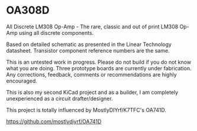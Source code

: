 # OA308D
All Discrete LM308 Op-Amp - The rare, classic and out of print LM308 Op-Amp using all discrete components.

Based on detailed schematic as presented in the Linear Technology datasheet. Transistor component reference numbers are the same.

This is an untested work in progress. Please do not build if you do not know what you are doing. Three prototype boards are currently under fabrication. Any corrections, feedback, comments or recommendations are highly encouraged.

This is also my second KiCad project and as a builder, I am completely unexperienced as a circuit drafter/designer.

This project is totally influenced by MostlyDIYrf/K7TFC's OA741D.

https://github.com/mostlydiyrf/OA741D
